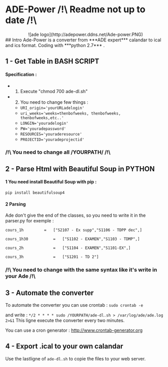 # ADE-Power /!\ Readme not up to date /!\

<center> 
	![ade logo](http://adepower.ddns.net/Ade-power.PNG)
</center> 
## Intro
Ade-Power is a converter from ***ADE expert*** calandar to ical and ics format. Coding with ***python 2.7*** .

## 1 - Get Table in BASH SCRIPT

#### Specification :
*	1. Execute "chmod 700 ade-dl.sh"
*	2. You need to change few things :
	* ```URI_origin='yourURLadelogin'```	
	* ```uri_weeks='weeks=thenbofweeks, thenbofweeks, thenbofweeks,etc..'```
	* ```LONGIN='youradelogin'```
	* ```PW='youradepassword'```
	* ```RESOURCES='youraderesource'```
	* ```PROJECTID='youradeprojectid'```
	
###  /!\ You need to change all /YOURPATH/  /!\

## 2 - Parse Html with Beautiful Soup in PYTHON
#### 1 You need install Beautiful Soup with pip :
 ```pip install beautifulsoup4```
#### 2 Parsing

Ade don't give the end of the classes, so you need to write it in the parser.py for exemple :


```cours_1h			=	["S2107 - Ex supp","S1106 - TDPP dec",]```

```cours_1h30			=	["S1102 - EXAMEN","S1103 - TDMP",]```

```cours_2h 			=	["S1104 - EXAMEN","S1101-EX",]```

```cours_3h 			=	["S1201 - TD 2"]```


###  /!\ You need to change with the same syntax like  it's write in your Ade  /!\

## 3 - Automate the converter

To automate the converter you can use crontab :
```sudo crontab -e```

and write :
```*/2 * * * * sudo /YOURPATH/ade-dl.sh > /var/log/ade/ade.log 2>&1```
This ligne execute the converter every two minutes.

You can use a cron generator : <http://www.crontab-generator.org>

## 4 - Export .ical to your own calandar

Use the lastligne of ```ade-dl.sh``` to copie the files to your web server.

